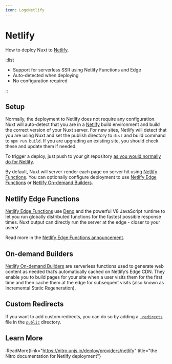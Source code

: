 ```yaml
---
icon: LogoNetlify
---
```


# Netlify

How to deploy Nuxt to [Netlify](https://www.netlify.com/).

::list

- Support for serverless SSR using Netlify Functions and Edge
- Auto-detected when deploying
- No configuration required

::

## Setup

Normally, the deployment to Netlify does not require any configuration. Nuxt will auto-detect that you are in a [Netlify](https://www.netlify.com) build environment and build the correct version of your Nuxt server. For new sites, Netlify will detect that you are using Nuxt and set the publish directory to `dist` and build command to `npm run build`. If you are upgrading an existing site, you should check these and update them if needed.

To trigger a deploy, just push to your git repository [as you would normally do for Netlify](https://docs.netlify.com/configure-builds/get-started/).

By default, Nuxt will server-render each page on server hit using [Netlify Functions](https://docs.netlify.com/functions/overview/). You can optionally configure deployment to use [Netlify Edge Functions](https://docs.netlify.com/netlify-labs/experimental-features/edge-functions/) or [Netlify On-demand Builders](https://docs.netlify.com/configure-builds/on-demand-builders/).

## Netlify Edge Functions

[Netlify Edge Functions](https://docs.netlify.com/netlify-labs/experimental-features/edge-functions/) use [Deno](https://deno.land) and the powerful V8 JavaScript runtime to let you run globally distributed functions for the fastest possible response times. Nuxt output can directly run the server at the edge - closer to your users!

Read more in the [Netlify Edge Functions announcement](https://www.netlify.com/blog/announcing-serverless-compute-with-edge-functions).

## On-demand Builders

[Netlify On-demand Builders](https://docs.netlify.com/configure-builds/on-demand-builders/) are serverless functions used to generate web content as needed that’s automatically cached on Netlify’s Edge CDN. They enable you to build pages for your site when a user visits them for the first time and then cache them at the edge for subsequent visits (also known as Incremental Static Regeneration).

## Custom Redirects

If you want to add custom redirects, you can do so by adding a [`_redirects`](https://docs.netlify.com/routing/redirects/#syntax-for-the-redirects-file) file in the [`public`](/guide/directory-structure/public) directory.

## Learn More

:ReadMore{link="https://nitro.unjs.io/deploy/providers/netlify" title="the Nitro documentation for Netlify deployment"}

